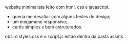 website minimalista feito com html, css e javascript. 

- queria me desafiar com alguns testes de design;
- um megamenu responsivo;
- cards simples e bem estruturados.

obs: o styles.css e o script.js estão dentro da pasta assets
